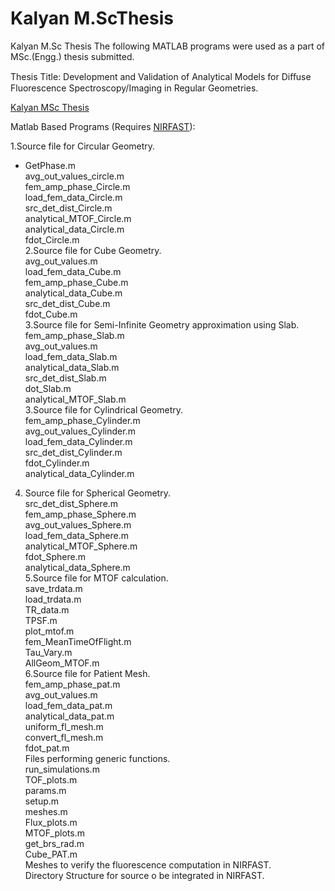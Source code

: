 # Kalyan M.ScThesis
Kalyan M.Sc Thesis
The following MATLAB programs were used as a part of MSc.(Engg.) thesis submitted.

Thesis Title: Development and Validation of Analytical Models for Diﬀuse Fluorescence Spectroscopy/Imaging in Regular Geometries.

[Kalyan MSc Thesis](https://docs.google.com/viewer?a=v&pid=sites&srcid=ZGVmYXVsdGRvbWFpbnxzZXJjbWlnfGd4OjcyOTNmYjUwZGI0YTc2NWM)

Matlab Based Programs (Requires [NIRFAST](http://www.dartmouth.edu/~nir/nirfast/)):

1.Source file for Circular Geometry.<br/>
   * GetPhase.m<br/>
    avg_out_values_circle.m<br/>
    fem_amp_phase_Circle.m<br/>
    load_fem_data_Circle.m<br/>
    src_det_dist_Circle.m<br/>
    analytical_MTOF_Circle.m<br/>
    analytical_data_Circle.m<br/>
    fdot_Circle.m<br/>
2.Source file for Cube Geometry.<br/>
    avg_out_values.m<br/>
    load_fem_data_Cube.m<br/>
    fem_amp_phase_Cube.m<br/>
    analytical_data_Cube.m<br/>
    src_det_dist_Cube.m<br/>
    fdot_Cube.m<br/>
3.Source file for Semi-Infinite Geometry approximation using Slab.<br/>
    fem_amp_phase_Slab.m<br/>
    avg_out_values.m<br/>
    load_fem_data_Slab.m<br/>
    analytical_data_Slab.m<br/>
    src_det_dist_Slab.m<br/>
    dot_Slab.m<br/>
    analytical_MTOF_Slab.m<br/>
3.Source file for Cylindrical Geometry.<br/>
    fem_amp_phase_Cylinder.m<br/>
    avg_out_values_Cylinder.m<br/>
    load_fem_data_Cylinder.m<br/>
    src_det_dist_Cylinder.m<br/>
    fdot_Cylinder.m<br/>
    analytical_data_Cylinder.m<br/>
4. Source file for Spherical Geometry.<br/>
    src_det_dist_Sphere.m<br/>
    fem_amp_phase_Sphere.m<br/>
    avg_out_values_Sphere.m<br/>
    load_fem_data_Sphere.m<br/>
    analytical_MTOF_Sphere.m<br/>
    fdot_Sphere.m<br/>
    analytical_data_Sphere.m<br/>
5.Source file for MTOF calculation.<br/>
    save_trdata.m<br/>
    load_trdata.m<br/>
    TR_data.m<br/>
    TPSF.m<br/>
    plot_mtof.m<br/>
    fem_MeanTimeOfFlight.m<br/>
    Tau_Vary.m<br/>
    AllGeom_MTOF.m<br/>
6.Source file for Patient Mesh.<br/>
    fem_amp_phase_pat.m<br/>
    avg_out_values.m<br/>
    load_fem_data_pat.m<br/>
    analytical_data_pat.m<br/>
    uniform_fl_mesh.m<br/>
    convert_fl_mesh.m<br/>
    fdot_pat.m<br/>
    Files performing generic functions.<br/>
    run_simulations.m<br/>
    TOF_plots.m<br/>
    params.m<br/>
    setup.m<br/>
    meshes.m<br/>
    Flux_plots.m<br/>
    MTOF_plots.m<br/>
    get_brs_rad.m<br/>
    Cube_PAT.m<br/>
    Meshes to verify the fluorescence computation in NIRFAST.<br/>
    Directory Structure for source o be integrated in NIRFAST.<br/>
